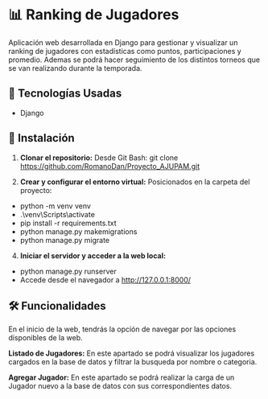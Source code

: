 # 📊 Ranking de Jugadores

Aplicación web desarrollada en Django para gestionar y visualizar un ranking de jugadores con estadísticas como puntos, participaciones y promedio.
Ademas se podrá hacer seguimiento de los distintos torneos que se van realizando durante la temporada.

## 🚀 Tecnologías Usadas
- Django

## 🔧 Instalación

1. **Clonar el repositorio:**
   Desde Git Bash:
   git clone https://github.com/RomanoDan/Proyecto_AJUPAM.git
   
2. **Crear y configurar el entorno virtual:**
    Posicionados en la carpeta del proyecto:
- python -m venv venv
- .\venv\Scripts\activate
- pip install -r requirements.txt
- python manage.py makemigrations
- python manage.py migrate

4. **Iniciar el servidor y acceder a la web local:**
- python manage.py runserver
- Accede desde el navegador a http://127.0.0.1:8000/

## 🛠️ Funcionalidades

En el inicio de la web, tendrás la opción de navegar por las opciones disponibles de la web.

**Listado de Jugadores:**
        En este apartado se podrá visualizar los jugadores cargados en la base de datos y filtrar la busqueda por nombre o categoria.

**Agregar Jugador:**
        En este apartado se podrá realizar la carga de un Jugador nuevo a la base de datos con sus correspondientes datos.
